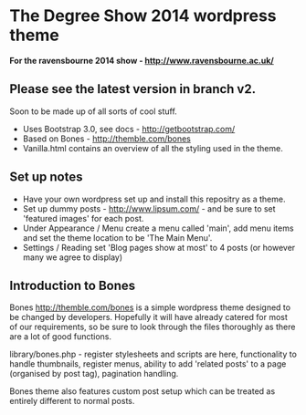 # The Degree Show 2014 wordpress theme
__For the ravensbourne 2014 show - http://www.ravensbourne.ac.uk/__

## Please see the latest version in branch v2.

Soon to be made up of all sorts of cool stuff.

* Uses Bootstrap 3.0, see docs - http://getbootstrap.com/
* Based on Bones - http://themble.com/bones
* Vanilla.html contains an overview of all the styling used in the theme.

## Set up notes
* Have your own wordpress set up and install this repositry as a theme.
* Set up dummy posts - http://www.lipsum.com/ - and be sure to set 'featured images' for each post.
* Under Appearance / Menu create a menu called 'main', add menu items and set the theme location to be 'The Main Menu'.
* Settings / Reading set 'Blog pages show at most' to 4 posts (or however many we agree to display)

## Introduction to Bones
Bones http://themble.com/bones is a simple wordpress theme designed to be changed by developers. Hopefully it will have already catered for most of our requirements, so be sure to look through the files thoroughly as there are a lot of good functions.

library/bones.php - register stylesheets and scripts are here, functionality to handle thumbnails, register menus, ability to add 'related posts' to a page (organised by post tag), pagination handling.

Bones theme also features custom post setup which can be treated as entirely different to normal posts.

